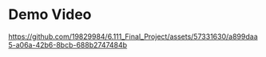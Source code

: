 # Demo Video




https://github.com/19829984/6.111_Final_Project/assets/57331630/a899daa5-a06a-42b6-8bcb-688b2747484b

